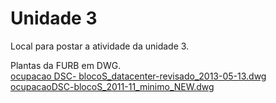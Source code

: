 # Unidade 3

Local para postar a atividade da unidade 3.  

Plantas da FURB em DWG.  
[ocupacao DSC- blocoS_datacenter-revisado_2013-05-13.dwg](<ocupacao DSC- blocoS_datacenter-revisado_2013-05-13.dwg>)  
[ocupacaoDSC-blocoS_2011-11_minimo_NEW.dwg](ocupacaoDSC-blocoS_2011-11_minimo_NEW.dwg)  
